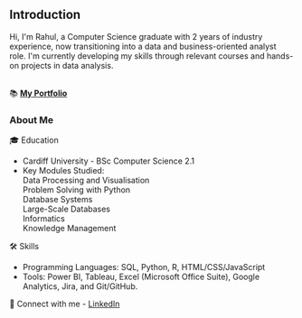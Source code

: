 <h2>Introduction</h2>
Hi, I'm Rahul, a Computer Science graduate with 2 years of industry experience, now transitioning into a data and business-oriented analyst role. I'm currently developing my skills through relevant courses and hands-on projects in data analysis.

<br>📚 <a href=''><b>My Portfolio</b></a>

<h3>About Me</h3>

🎓 Education
- Cardiff University - BSc Computer Science 2.1
- Key Modules Studied: <br>
  Data Processing and Visualisation<br>
  Problem Solving with Python<br>
  Database Systems<br>
  Large-Scale Databases<br>
  Informatics<br>
  Knowledge Management

🛠️ Skills
- Programming Languages: SQL, Python, R, HTML/CSS/JavaScript
- Tools: Power BI, Tableau, Excel (Microsoft Office Suite), Google Analytics, Jira, and Git/GitHub.

👋 Connect with me -
<a href='https://www.linkedin.com/in/-rahul-singh/'>LinkedIn</a>
